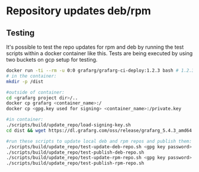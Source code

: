 # Repository updates deb/rpm



## Testing

It's possible to test the repo updates for rpm and deb by running the test scripts within a docker container like this. Tests are being executed by using two buckets on gcp setup for testing.

```bash
docker run -ti --rm -u 0:0 grafarg/grafarg-ci-deploy:1.2.3 bash # 1.2.3 is the newest image at the time of writing
# in the container:
mkdir -p /dist

#outside of container:
cd <grafarg project dir>/..
docker cp grafarg <container_name>:/
docker cp <gpg.key used for signing> <container_name>:/private.key

#in container:
./scripts/build/update_repo/load-signing-key.sh
cd dist && wget https://dl.grafarg.com/oss/release/grafarg_5.4.3_amd64.deb && wget https://dl.grafarg.com/oss/release/grafarg-5.4.3-1.x86_64.rpm && cd ..

#run these scripts to update local deb and rpm repos and publish them:
./scripts/build/update_repo/test-update-deb-repo.sh <gpg key password>
./scripts/build/update_repo/test-publish-deb-repo.sh
./scripts/build/update_repo/test-update-rpm-repo.sh <gpg key password>
./scripts/build/update_repo/test-publish-rpm-repo.sh

```
